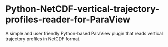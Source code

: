 # Python-NetCDF-vertical-trajectory-profiles-reader-for-ParaView
A simple and user friendly Python-based ParaView plugin that reads vertical trajectory profiles in NetCDF format.
